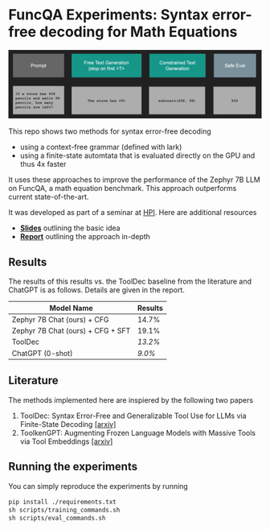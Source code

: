 # FuncQA Experiments: Syntax error-free decoding for Math Equations

<p align="center">
    <img src="./docs/example.png" width="600">
</p>

This repo shows two methods for syntax error-free decoding 

 - using a context-free grammar (defined with lark)
 - using a finite-state automtata that is evaluated directly on the GPU and thus 4x faster

It uses these approaches to improve the performance of the Zephyr 7B LLM on FuncQA, a math equation benchmark. This approach outperforms current state-of-the-art. 

It was developed as part of a seminar at [HPI](hpi.de). Here are additional resources 

 - [**Slides**](./docs/slides.pdf) outlining the basic idea
  - [**Report**](./docs/report.pdf) outlining the approach in-depth


## Results 

The results of this results vs. the ToolDec baseline from the literature and ChatGPT is as follows. Details are given in the report. 

| Model Name                         | Results |
|------------------------------------|---------|
| Zephyr 7B Chat (ours) + CFG        | 14.7%   |
| Zephyr 7B Chat (ours) + CFG + SFT  | 19.1%   |
| ToolDec                            | *13.2%* |
| ChatGPT (0-shot)                   | *9.0%*  |


## Literature

The methods implemented here are inspiered by the following two papers 

1. ToolDec: Syntax Error-Free and Generalizable Tool Use for LLMs via Finite-State Decoding [[arxiv]](https://arxiv.org/pdf/2310.07075.pdf)
2. ToolkenGPT: Augmenting Frozen Language Models with Massive Tools via Tool Embeddings [[arxiv]](https://arxiv.org/abs/2305.11554)


## Running the experiments 

You can simply reproduce the experiments by running 

```
pip install ./requirements.txt
sh scripts/training_commands.sh
sh scripts/eval_commands.sh
```